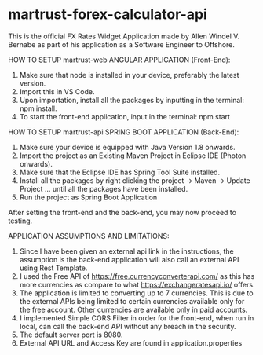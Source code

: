 # martrust-forex-calculator-api
This is the official FX Rates Widget Application made by Allen Windel V. Bernabe as part of his application as a Software Engineer to Offshore. 

HOW TO SETUP martrust-web ANGULAR APPLICATION (Front-End):

1. Make sure that node is installed in your device, preferably the latest version.
2. Import this in VS Code.
3. Upon importation, install all the packages by inputting in the terminal: npm install.
4. To start the front-end application, input in the terminal: npm start

HOW TO SETUP martrust-api SPRING BOOT APPLICATION (Back-End):

1. Make sure your device is equipped with Java Version 1.8 onwards.
2. Import the project as an Existing Maven Project in Eclipse IDE (Photon onwards).
3. Make sure that the Eclipse IDE has Spring Tool Suite installed.
4. Install all the packages by right clicking the project -> Maven -> Update Project ... until all the packages have been installed.
5. Run the project as Spring Boot Application

After setting the front-end and the back-end, you may now proceed to testing.

APPLICATION ASSUMPTIONS AND LIMITATIONS:
1. Since I have been given an external api link in the instructions, the assumption is the back-end application will also call an external API using Rest Template.
2. I used the Free API of https://free.currencyconverterapi.com/ as this has more currencies as compare to what https://exchangeratesapi.io/ offers.
3. The application is limited to converting up to 7 currencies. This is due to the external APIs being limited to certain currencies available only for the free account. Other currencies are available only in paid accounts. 
4. I implemented Simple CORS Filter in order for the front-end, when run in local, can call the back-end API without any breach in the security.
5. The default server port is 8080. 
6. External API URL and Access Key are found in application.properties

